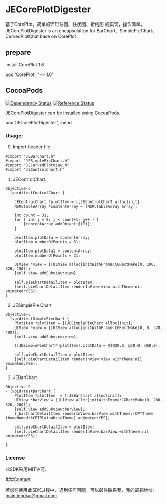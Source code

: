 JECorePlotDigester
=============

基于CorePlot，简单的环形饼图、柱状图、折线图 的实现，操作简单。 JECorePlotDigester is an encapsulation for BarChart、SimplePieChart、 CurvedPlotChat base on CorePlot


## prepare

install CorePlot 1.6

pod 'CorePlot', '~> 1.6'


## CocoaPods

[![Dependency Status](https://www.versioneye.com/objective-c/JECorePlotDigester/0.1.8/badge.svg?style=flat)](https://www.versioneye.com/objective-c/JECorePlotDigester/0.1.18)
[![Reference Status](https://www.versioneye.com/objective-c/JECorePlotDigester/reference_badge.svg?style=flat)](https://www.versioneye.com/objective-c/JECorePlotDigester/references)

JECorePlotDigester can be installed using [CocoaPods](http://cocoapods.org/).

pod 'JECorePlotDigester', :head

### Usage:

0. Import header file

```
#import "JEBarChart.h"
#import "JESimplePieChart.h"
#import "JECurvedPlotView.h"
#import "JEControlChart.h"
```

1. JEControlChart.

``` 
Objective-C
- (void)testControlChart {

    JEControlChart *plotItem = [[JEControlChart alloc]init];
    NSMutableArray *contentArray = [NSMutableArray array];
    
    int count = 31;
    for ( int j = 0; j < count+1; j++ ) {
        [contentArray addObject:@(0)];
    }
    
    plotItem.plotData = contentArray;
    plotItem.numberOfPoints = 31;
    
    plotItem.plotData1 = contentArray;
    plotItem.numberOfPoints = 31;
    
    UIView *view = [[UIView alloc]initWithFrame:CGRectMake(0, 100, 320, 150)];
    [self.view addSubview:view];
    
    self.pieChartDetailItem = plotItem;
    [self.pieChartDetailItem renderInView:view withTheme:nil animated:YES];
}
```

2. JESimplePie Chart

``` 
Objective-C
- (void)testSimplePiechart {
    PlotItem *plotItem = [[JESimplePieChart alloc]init];
    UIView *view = [[UIView alloc]initWithFrame:CGRectMake(0, 0, 320, 400)];
    [self.view addSubview:view];
    
    ((JESimplePieChart*)plotItem).plotData = @[@20.0, @30.0, @60.0];
    
    self.pieChartDetailItem = plotItem;
    [self.pieChartDetailItem renderInView:view withTheme:nil animated:YES];
}
```

2. JEBarChart

``` 
Objective-C
- (void)testBarChart {
    PlotItem *plotItem  = [[JEBarChart alloc]init];
    UIView *barView = [[UIView alloc]initWithFrame:CGRectMake(0, 200, 320, 200)];
    [self.view addSubview:barView];
    [_barChartDetailItem renderInView:barView withTheme:[CPTTheme themeNamed:kCPTPlainWhiteTheme] animated:YES];

    self.pieChartDetailItem = plotItem;
    [self.pieChartDetailItem renderInView:barView withTheme:nil animated:YES];

}
```

### License

此SDK采用MIT许可.

###Contact

若您在使用此SDK过程中，遇到任何问题，可以邮件联系我，我的邮箱地址: maintiendrai@gmail.com

